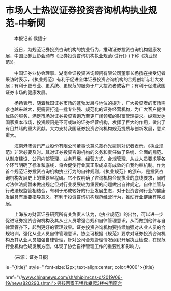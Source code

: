 # 市场人士热议证券投资咨询机构执业规范-中新网

　　本报记者 侯捷宁

　　近日，为规范证券投资咨询机构的执业行为，推动证券投资咨询机构健康发展，中国证券业协会颁布《证券投资咨询机构执业规范(试行)》(下称《执业规范》)。

　　中国证券业协会理事、湖南金证投资咨询顾问有限公司董事长杨扬在接受记者采访时表示，《执业规范》有利于促进全体证券投资咨询机构的合规创新与壮大发展；有利于更专业、更系统、更规范的服务于广大投资者或客户；有利于促进我国证券市场的健康发展。

　　杨扬表示，随着我国证券市场的蓬勃发展与地位的提升，广大投资者的市场需求也越来越大，更需要打造一批专业强、规范化的证券经营机构，为广大客户提供优质的服务，满足市场对证券投资咨询乃至更广阔领域的财富管理要求。纵观发达国家资本市场，投资顾问是不可或缺的证券经营机构，发挥了巨大的作用，做出了有目共睹的重大贡献。大力支持我国证券投资咨询机构规范提质与创新发展，意义重大。

　　海南港澳资讯产业股份有限公司董事长兼总裁乔光豪则对记者表示，《执业规范》非常必要及时。其对证券投资咨询机构的义务和责任做了系统、全面的规范。从制度建设、公司内部管理、业务开展、经营方式、合规管理、从业人员要求等各个环节明确了标准和底线，将会促使行业真正形成卓有成效的自我约束机制。作为首个规范证券投资咨询机构执业行为的自律规则，《执业规范》的颁布，是投资咨询机构发展史上的重要里程碑。它不仅明确了咨询机构合规执业的底线要求，同时对法律法规暂未做出规定但对行业发展较为重要的问题做出自律规定。自律监管与行政法规监管相结合，有利于形成较好的行业发展生态，对于投资咨询行业的健康发展具有重要指导意义，有利于投资咨询机构规范经营行为，推动行业健康有序发展。

　　上海东方财富证券研究所有关负责人认为，《执业规范》的出台，可以进一步促进证券投资咨询机构及其从业人员增强合规和自律管理意识，从而做到他律与自律双管齐下，起到更好的管理效果。证券投资咨询机构要持续加强对从业人员的合规培训，强化从业人员自律管理意识。协会可根据《规范》要求对证券投资咨询机构及其从业人员加强自律管理，针对公司合规管理情况组织开展执业检查，在规范行业机构合规发展方面，体现了协会自律管理工作的重要性和影响力。

　　(来源：证券日报)

le="{title}" style=" font-size:12px; text-align:center; color:#000">{title}

href="//www.chinanews.com/sh/shipin/cns-d/2019/06-19/news820293.shtml">男孩回家无钥匙攀爬3楼被困窗台
